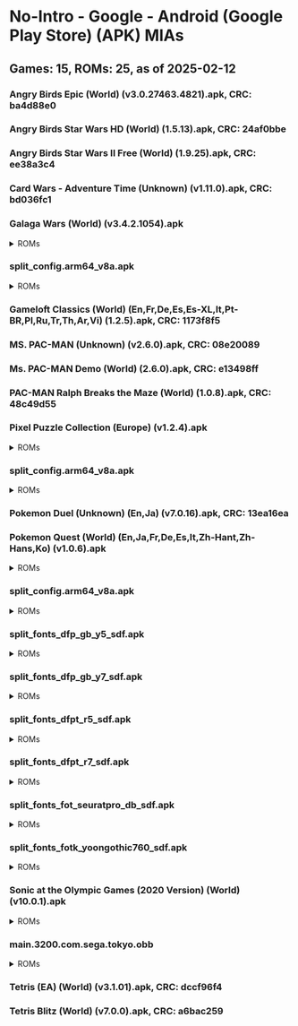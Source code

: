 # No-Intro - Google - Android (Google Play Store) (APK) MIAs
## Games: 15, ROMs: 25, as of 2025-02-12

### Angry Birds Epic (World) (v3.0.27463.4821).apk, CRC: ba4d88e0
### Angry Birds Star Wars HD (World) (1.5.13).apk, CRC: 24af0bbe
### Angry Birds Star Wars II Free (World) (1.9.25).apk, CRC: ee38a3c4
### Card Wars - Adventure Time (Unknown) (v1.11.0).apk, CRC: bd036fc1
### Galaga Wars (World) (v3.4.2.1054).apk
<details>
<summary>ROMs</summary>

- Galaga Wars (World) (v3.4.2.1054).apk, CRC: d9119d35
</details>

### split_config.arm64_v8a.apk
<details>
<summary>ROMs</summary>

- split_config.arm64_v8a.apk, CRC: d3e040f2
</details>

### Gameloft Classics (World) (En,Fr,De,Es,Es-XL,It,Pt-BR,Pl,Ru,Tr,Th,Ar,Vi) (1.2.5).apk, CRC: 1173f8f5
### MS. PAC-MAN (Unknown) (v2.6.0).apk, CRC: 08e20089
### Ms. PAC-MAN Demo (World) (2.6.0).apk, CRC: e13498ff
### PAC-MAN Ralph Breaks the Maze (World) (1.0.8).apk, CRC: 48c49d55
### Pixel Puzzle Collection (Europe) (v1.2.4).apk
<details>
<summary>ROMs</summary>

- Pixel Puzzle Collection (Europe) (v1.2.4).apk, CRC: c8ffa163
</details>

### split_config.arm64_v8a.apk
<details>
<summary>ROMs</summary>

- split_config.arm64_v8a.apk, CRC: 92e35671
</details>

### Pokemon Duel (Unknown) (En,Ja) (v7.0.16).apk, CRC: 13ea16ea
### Pokemon Quest (World) (En,Ja,Fr,De,Es,It,Zh-Hant,Zh-Hans,Ko) (v1.0.6).apk
<details>
<summary>ROMs</summary>

- Pokemon Quest (World) (En,Ja,Fr,De,Es,It,Zh-Hant,Zh-Hans,Ko) (v1.0.6).apk, CRC: bf31b6eb
</details>

### split_config.arm64_v8a.apk
<details>
<summary>ROMs</summary>

- split_config.arm64_v8a.apk, CRC: 59b880a3
</details>

### split_fonts_dfp_gb_y5_sdf.apk
<details>
<summary>ROMs</summary>

- split_fonts_dfp_gb_y5_sdf.apk, CRC: ecaa8466
</details>

### split_fonts_dfp_gb_y7_sdf.apk
<details>
<summary>ROMs</summary>

- split_fonts_dfp_gb_y7_sdf.apk, CRC: cc4e5f72
</details>

### split_fonts_dfpt_r5_sdf.apk
<details>
<summary>ROMs</summary>

- split_fonts_dfpt_r5_sdf.apk, CRC: de820a45
</details>

### split_fonts_dfpt_r7_sdf.apk
<details>
<summary>ROMs</summary>

- split_fonts_dfpt_r7_sdf.apk, CRC: 1626b92f
</details>

### split_fonts_fot_seuratpro_db_sdf.apk
<details>
<summary>ROMs</summary>

- split_fonts_fot_seuratpro_db_sdf.apk, CRC: 6097389a
</details>

### split_fonts_fotk_yoongothic760_sdf.apk
<details>
<summary>ROMs</summary>

- split_fonts_fotk_yoongothic760_sdf.apk, CRC: 0d0bb311
</details>

### Sonic at the Olympic Games (2020 Version) (World) (v10.0.1).apk
<details>
<summary>ROMs</summary>

- Sonic at the Olympic Games (2020 Version) (World) (v10.0.1).apk, CRC: 045a20c3
</details>

### main.3200.com.sega.tokyo.obb
<details>
<summary>ROMs</summary>

- main.3200.com.sega.tokyo.obb, CRC: 733011e7
</details>

### Tetris (EA) (World) (v3.1.01).apk, CRC: dccf96f4
### Tetris Blitz (World) (v7.0.0).apk, CRC: a6bac259
